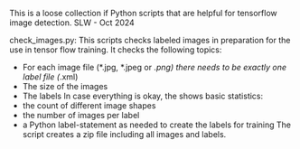 This is a loose collection if Python scripts that are helpful for tensorflow image detection.
SLW - Oct 2024

check_images.py: This scripts checks labeled images in preparation 
for the use in tensor flow training. It checks the following topics:
  - For each image file (*.jpg, *.jpeg or *.png) there needs to be exactly one label file (*.xml)
  - The size of the images
  - The labels 
In case everything is okay, the shows basic statistics:
  - the count of different image shapes
  - the number of images per label
  - a Python label-statement as needed to create the labels for training
The script creates a zip file including all images and labels.
